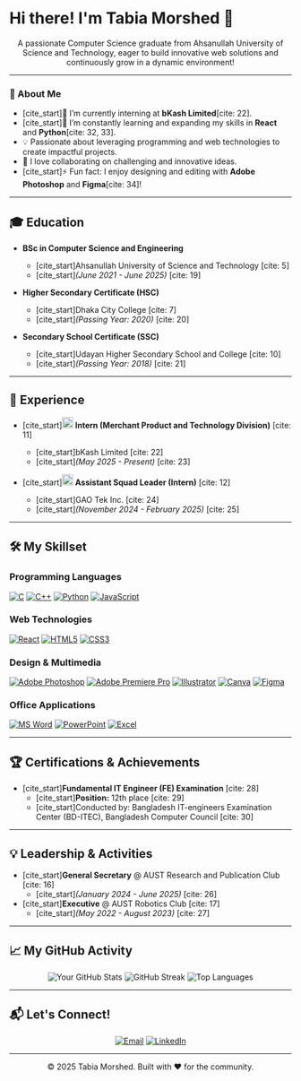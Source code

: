 # Hi there! I'm Tabia Morshed 👋

<p align="center">
  A passionate Computer Science graduate from Ahsanullah University of Science and Technology, eager to build innovative web solutions and continuously grow in a dynamic environment!
</p>

---

### 🚀 About Me

- [cite_start]🔭 I’m currently interning at **bKash Limited**[cite: 22].
- [cite_start]🌱 I’m constantly learning and expanding my skills in **React** and **Python**[cite: 32, 33].
- 💡 Passionate about leveraging programming and web technologies to create impactful projects.
- 👯 I love collaborating on challenging and innovative ideas.
- [cite_start]⚡ Fun fact: I enjoy designing and editing with **Adobe Photoshop** and **Figma**[cite: 34]!

---

## 🎓 Education

* **BSc in Computer Science and Engineering**
    * [cite_start]Ahsanullah University of Science and Technology [cite: 5]
    * [cite_start]*(June 2021 - June 2025)* [cite: 19]

* **Higher Secondary Certificate (HSC)**
    * [cite_start]Dhaka City College [cite: 7]
    * [cite_start]*(Passing Year: 2020)* [cite: 20]

* **Secondary School Certificate (SSC)**
    * [cite_start]Udayan Higher Secondary School and College [cite: 10]
    * [cite_start]*(Passing Year: 2018)* [cite: 21]

---

## 💼 Experience

* [cite_start]**<img src="https://img.shields.io/badge/bKash-E2136E?style=for-the-badge&logo=bkash&logoColor=white" alt="bKash icon" height="20"/> Intern (Merchant Product and Technology Division)** [cite: 11]
    * [cite_start]bKash Limited [cite: 22]
    * [cite_start]*(May 2025 - Present)* [cite: 23]

* [cite_start]**<img src="https://img.shields.io/badge/GAO%20Tek%20Inc.-005A9C?style=for-the-badge" alt="GAO Tek Inc. icon" height="20"/> Assistant Squad Leader (Intern)** [cite: 12]
    * [cite_start]GAO Tek Inc. [cite: 24]
    * [cite_start]*(November 2024 - February 2025)* [cite: 25]

---

## 🛠️ My Skillset

<p align="center">
  <h3>Programming Languages</h3>
  <a href="#"><img src="https://img.shields.io/badge/C-00599C?style=for-the-badge&logo=c&logoColor=white" alt="C" /></a>
  <a href="#"><img src="https://img.shields.io/badge/C%2B%2B-00599C?style=for-the-badge&logo=c%2B%2B&logoColor=white" alt="C++" /></a>
  <a href="#"><img src="https://img.shields.io/badge/Python-3776AB?style=for-the-badge&logo=python&logoColor=white" alt="Python" /></a>
  <a href="#"><img src="https://img.shields.io/badge/JavaScript-F7DF1E?style=for-the-badge&logo=javascript&logoColor=black" alt="JavaScript" /></a>

  <h3>Web Technologies</h3>
  <a href="#"><img src="https://img.shields.io/badge/React-61DAFB?style=for-the-badge&logo=react&logoColor=black" alt="React" /></a>
  <a href="#"><img src="https://img.shields.io/badge/HTML5-E34F26?style=for-the-badge&logo=html5&logoColor=white" alt="HTML5" /></a>
  <a href="#"><img src="https://img.shields.io/badge/CSS3-1572B6?style=for-the-badge&logo=css3&logoColor=white" alt="CSS3" /></a>

  <h3>Design & Multimedia</h3>
  <a href="#"><img src="https://img.shields.io/badge/Adobe%20Photoshop-31A8FF?style=for-the-badge&logo=adobe%20photoshop&logoColor=white" alt="Adobe Photoshop" /></a>
  <a href="#"><img src="https://img.shields.io/badge/Adobe%20Premiere%20Pro-9999FF?style=for-the-badge&logo=adobe%20premiere%20pro&logoColor=white" alt="Adobe Premiere Pro" /></a>
  <a href="#"><img src="https://img.shields.io/badge/Illustrator-FF9A00?style=for-the-badge&logo=adobe%20illustrator&logoColor=white" alt="Illustrator" /></a>
  <a href="#"><img src="https://img.shields.io/badge/Canva-00C4CC?style=for-the-badge&logo=canva&logoColor=white" alt="Canva" /></a>
  <a href="#"><img src="https://img.shields.io/badge/Figma-F24E1E?style=for-for-the-badge&logo=figma&logoColor=white" alt="Figma" /></a>

  <h3>Office Applications</h3>
  <a href="#"><img src="https://img.shields.io/badge/Microsoft%20Word-2B579A?style=for-the-badge&logo=microsoft-word&logoColor=white" alt="MS Word" /></a>
  <a href="#"><img src="https://img.shields.io/badge/Microsoft%20PowerPoint-B7472A?style=for-the-badge&logo=microsoft-powerpoint&logoColor=white" alt="PowerPoint" /></a>
  <a href="#"><img src="https://img.shields.io/badge/Microsoft%20Excel-217346?style=for-the-badge&logo=microsoft-excel&logoColor=white" alt="Excel" /></a>
</p>

---

## 🏆 Certifications & Achievements

* [cite_start]**Fundamental IT Engineer (FE) Examination** [cite: 28]
    * [cite_start]**Position:** 12th place [cite: 29]
    * [cite_start]Conducted by: Bangladesh IT-engineers Examination Center (BD-ITEC), Bangladesh Computer Council [cite: 30]

---

## 💡 Leadership & Activities

* [cite_start]**General Secretary** @ AUST Research and Publication Club [cite: 16]
    * [cite_start]*(January 2024 - June 2025)* [cite: 26]
* [cite_start]**Executive** @ AUST Robotics Club [cite: 17]
    * [cite_start]*(May 2022 - August 2023)* [cite: 27]

---

## 📈 My GitHub Activity

<p align="center">
  <img src="https://github-readme-stats.vercel.app/api?username=YOUR_GITHUB_USERNAME&show_icons=true&theme=dark&include_all_commits=true&count_private=true&line_height=25" alt="Your GitHub Stats" />
  <img src="https://github-readme-streak-stats.herokuapp.com/?user=YOUR_GITHUB_USERNAME&theme=dark" alt="GitHub Streak" />
  <img src="https://github-readme-stats.vercel.app/api/top-langs/?username=YOUR_GITHUB_USERNAME&layout=compact&theme=dark" alt="Top Languages" />
</p>

---

## 📬 Let's Connect!

<p align="center">
  <a href="mailto:tabiamorshed@gmail.com"><img src="https://img.shields.io/badge/Email-D14836?style=for-the-badge&logo=gmail&logoColor=white" alt="Email" /></a>
  <a href="https://www.linkedin.com/in/YOUR_LINKEDIN_USERNAME" target="_blank"><img src="https://img.shields.io/badge/LinkedIn-0077B5?style=for-the-badge&logo=linkedin&logoColor=white" alt="LinkedIn" /></a>
  </p>

---

<p align="center">
  &copy; 2025 Tabia Morshed. Built with ❤️ for the community.
</p>
